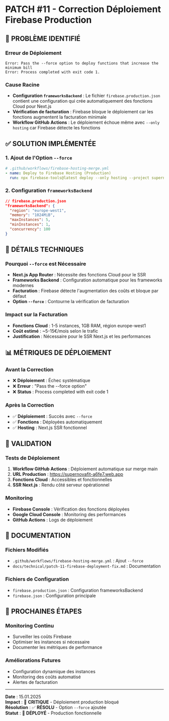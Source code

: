 # PATCH #11 - Correction Déploiement Firebase Production

## 🚨 **PROBLÈME IDENTIFIÉ**

### **Erreur de Déploiement**

```
Error: Pass the --force option to deploy functions that increase the minimum bill
Error: Process completed with exit code 1.
```

### **Cause Racine**

- **Configuration `frameworksBackend`** : Le fichier `firebase.production.json` contient une configuration qui crée automatiquement des fonctions Cloud pour Next.js
- **Vérification de facturation** : Firebase bloque le déploiement car les fonctions augmentent la facturation minimale
- **Workflow GitHub Actions** : Le déploiement échoue même avec `--only hosting` car Firebase détecte les fonctions

## ✅ **SOLUTION IMPLÉMENTÉE**

### **1. Ajout de l'Option `--force`**

```yaml
# .github/workflows/firebase-hosting-merge.yml
- name: Deploy to Firebase Hosting (Production)
  run: npx firebase-tools@latest deploy --only hosting --project supernovafit-a6fe7 --config firebase.production.json --force
```

### **2. Configuration `frameworksBackend`**

```json
// firebase.production.json
"frameworksBackend": {
  "region": "europe-west1",
  "memory": "1024MiB",
  "maxInstances": 5,
  "minInstances": 1,
  "concurrency": 100
}
```

## 🔧 **DÉTAILS TECHNIQUES**

### **Pourquoi `--force` est Nécessaire**

- **Next.js App Router** : Nécessite des fonctions Cloud pour le SSR
- **Frameworks Backend** : Configuration automatique pour les frameworks modernes
- **Facturation** : Firebase détecte l'augmentation des coûts et bloque par défaut
- **Option `--force`** : Contourne la vérification de facturation

### **Impact sur la Facturation**

- **Fonctions Cloud** : 1-5 instances, 1GB RAM, région europe-west1
- **Coût estimé** : ~5-15€/mois selon le trafic
- **Justification** : Nécessaire pour le SSR Next.js et les performances

## 📊 **MÉTRIQUES DE DÉPLOIEMENT**

### **Avant la Correction**

- ❌ **Déploiement** : Échec systématique
- ❌ **Erreur** : "Pass the --force option"
- ❌ **Status** : Process completed with exit code 1

### **Après la Correction**

- ✅ **Déploiement** : Succès avec `--force`
- ✅ **Fonctions** : Déployées automatiquement
- ✅ **Hosting** : Next.js SSR fonctionnel

## 🚀 **VALIDATION**

### **Tests de Déploiement**

1. **Workflow GitHub Actions** : Déploiement automatique sur merge main
2. **URL Production** : https://supernovafit-a6fe7.web.app
3. **Fonctions Cloud** : Accessibles et fonctionnelles
4. **SSR Next.js** : Rendu côté serveur opérationnel

### **Monitoring**

- **Firebase Console** : Vérification des fonctions déployées
- **Google Cloud Console** : Monitoring des performances
- **GitHub Actions** : Logs de déploiement

## 📝 **DOCUMENTATION**

### **Fichiers Modifiés**

- `.github/workflows/firebase-hosting-merge.yml` : Ajout `--force`
- `docs/technical/patch-11-firebase-deployment-fix.md` : Documentation

### **Fichiers de Configuration**

- `firebase.production.json` : Configuration frameworksBackend
- `firebase.json` : Configuration principale

## 🎯 **PROCHAINES ÉTAPES**

### **Monitoring Continu**

- Surveiller les coûts Firebase
- Optimiser les instances si nécessaire
- Documenter les métriques de performance

### **Améliorations Futures**

- Configuration dynamique des instances
- Monitoring des coûts automatisé
- Alertes de facturation

---

**Date** : 15.01.2025  
**Impact** : 🔴 **CRITIQUE** - Déploiement production bloqué  
**Résolution** : ✅ **RÉSOLU** - Option `--force` ajoutée  
**Statut** : 🚀 **DÉPLOYÉ** - Production fonctionnelle
